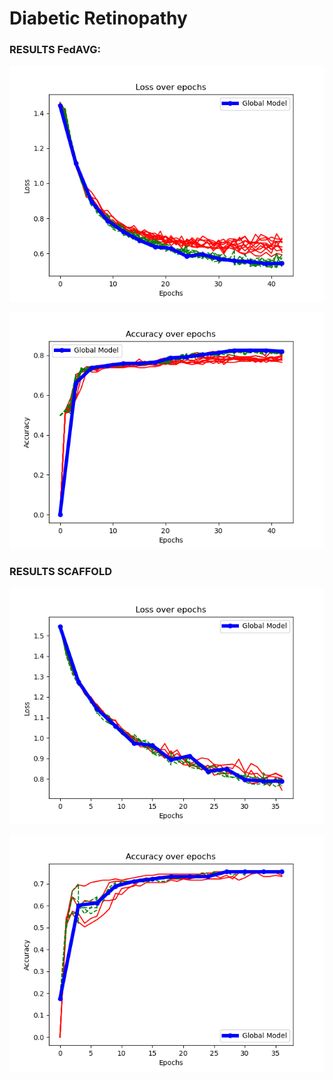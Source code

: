 # Diabetic Retinopathy
### RESULTS FedAVG:
 
 ![Losses FedAVG](Losses_FedAVG.png)

 ![Accuracies FedAVG](Accuracies_FedAVG.png)

### RESULTS SCAFFOLD

 ![Losses SCAFFOLD](Losses_SCAFFOLD.png)

 ![Accuracies SCAFFOLD](Accuracies_SCAFFOLD.png)
